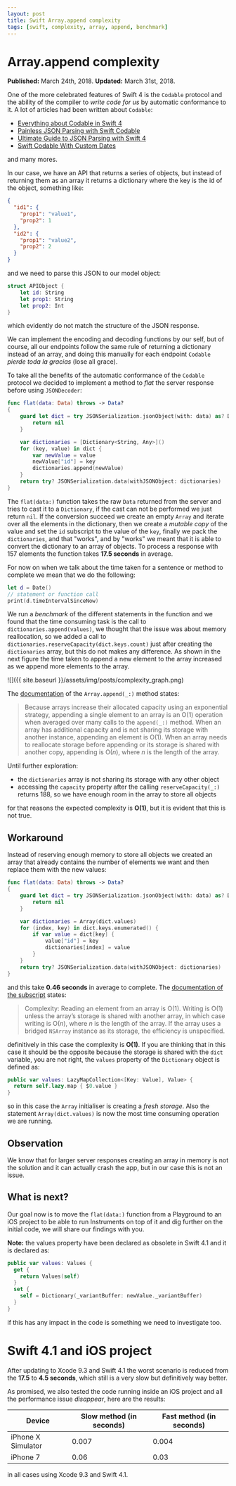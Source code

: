 ```yaml
---
layout: post
title: Swift Array.append complexity
tags: [swift, complexity, array, append, benchmark]
---
```


# Array.append complexity
**Published:** March 24th, 2018.
**Updated:** March 31st, 2018.

One of the more celebrated features of Swift 4 is the `Codable` protocol and the ability of the compiler to *write code for us* by automatic conformance to it. A lot of articles had been written about `Codable`:

- [Everything about Codable in Swift 4](https://hackernoon.com/everything-about-codable-in-swift-4-97d0e18a2999)
- [Painless JSON Parsing with Swift Codable](https://medium.com/xcblog/painless-json-parsing-with-swift-codable-2c0beaeb21c1)
- [Ultimate Guide to JSON Parsing with Swift 4](https://benscheirman.com/2017/06/swift-json/)
- [Swift Codable With Custom Dates](https://useyourloaf.com/blog/swift-codable-with-custom-dates/)

and many mores.

In our case, we have an API that returns a series of objects, but instead of returning them as an array it returns a dictionary where the key is the id of the object, something like:

```json
{
  "id1": {
    "prop1": "value1",
    "prop2": 1
  },
  "id2": {
    "prop1": "value2",
    "prop2": 2
  }
}
```
and we need to parse this JSON to our model object:

```swift
struct APIObject {
    let id: String
    let prop1: String
    let prop2: Int
}
```
which evidently do not match the structure of the JSON response.

We can implement the encoding and decoding functions by our self, but of course, all our endpoints follow the same rule of returning a dictionary instead of an array, and doing this manually for each endpoint `Codable` *pierde toda la gracias* (lose all grace).

To take all the benefits of the automatic conformance of the `Codable` protocol we decided to implement a method to *flat* the server response before using `JSONDecoder`:

```swift
func flat(data: Data) throws -> Data?
{
    guard let dict = try JSONSerialization.jsonObject(with: data) as? Dictionary<String, Dictionary<String, Any>> else {
        return nil
    }

    var dictionaries = [Dictionary<String, Any>]()
    for (key, value) in dict {
        var newValue = value
        newValue["id"] = key
        dictionaries.append(newValue)
    }
    return try? JSONSerialization.data(withJSONObject: dictionaries)
}
```

The `flat(data:)` function takes the raw `Data` returned from the server and tries to cast it to a `Dictionary`, if the cast can not be performed we just return `nil`. If the conversion succeed we create an empty `Array` and iterate over all the elements in the dictionary, then we create a *mutable copy* of the value and set the `id` subscript to the value of the `key`, finally we pack the `dictionaries`, and that "works", and by "works" we meant that it is able to convert the dictionary to an array of objects. To process a response with 157 elements the function takes **17.5 seconds** in average.

For now on when we talk about the time taken for a sentence or method to complete we mean that we do the following:

```swift
let d = Date()
// statement or function call
print(d.timeIntervalSinceNow)
```

We run a *benchmark* of the different statements in the function and we found that the time consuming task is the call to `dictionaries.append(values)`, we thought that the issue was about memory reallocation, so we added a call to `dictionaries.reserveCapacity(dict.keys.count)` just after creating the `dictionaries` array, but this do not makes any difference. As shown in the next figure the time taken to append a new element to the array increased as we append more elements to the array.

![]({{ site.baseurl }}/assets/img/posts/complexity_graph.png)

The [documentation](https://developer.apple.com/documentation/swift/array/1538872-append) of the `Array.append(_:)` method states:

> Because arrays increase their allocated capacity using an exponential strategy, appending a single element to an array is an O(1) operation when averaged over many calls to the `append(_:)` method. When an array has additional capacity and is not sharing its storage with another instance, appending an element is O(1). When an array needs to reallocate storage before appending or its storage is shared with another copy, appending is O(*n*), where *n* is the length of the array.

Until further exploration:

- the `dictionaries` array is not sharing its storage with any other object
- accessing the `capacity` property after the calling `reserveCapacity(_:)`  returns 188, so we have enough room in the array to store all objects

for that reasons the expected complexity is **O(1)**, but it is evident that this is not true.

## Workaround

Instead of reserving enough memory to store all objects we created an array that already contains the number of elements we want and then replace them with the new values:

```swift
func flat(data: Data) throws -> Data?
{
    guard let dict = try JSONSerialization.jsonObject(with: data) as? Dictionary<String, Dictionary<String, Any>> else {
        return nil
    }

    var dictionaries = Array(dict.values)
    for (index, key) in dict.keys.enumerated() {
        if var value = dict[key] {
            value["id"] = key
            dictionaries[index] = value
        }
    }
    return try? JSONSerialization.data(withJSONObject: dictionaries)
}
```
and this take **0.46 seconds** in average to complete. The [documentation of the subscript](https://developer.apple.com/documentation/swift/array/1540606-subscript) states:

> Complexity: Reading an element from an array is O(1). Writing is O(1) unless the array’s storage is shared with another array, in which case writing is O(*n*), where *n* is the length of the array. If the array uses a bridged `NSArray` instance as its storage, the efficiency is unspecified.

definitively in this case the complexity is **O(1)**. If you are thinking that in this case it should be the opposite because the storage is shared with the `dict` variable, you are not right, the `values`  property of the `Dictionary`  object is defined as:

```swift
public var values: LazyMapCollection<[Key: Value], Value> {
  return self.lazy.map { $0.value }
}
```
so in this case the `Array` initialiser is creating a *fresh storage*. Also the statement `Array(dict.values)` is now the most time consuming operation we are running.

## Observation

We know that for larger server responses creating an array in memory is not the solution and it can actually crash the app, but in our case this is not an issue.

## What is next?

Our goal now is to move the `flat(data:)`  function from a Playground to an iOS project to be able to run Instruments on top of it and dig further on the initial code, we will share our findings with you.

**Note:** the values property have been declared as obsolete in Swift 4.1 and it is declared as:

```swift
public var values: Values {
  get {
    return Values(self)
  }
  set {
    self = Dictionary(_variantBuffer: newValue._variantBuffer)
  }
}
```
if this has any impact in the code is something we need to investigate too.


# Swift 4.1 and iOS project

After updating to Xcode 9.3 and Swift 4.1 the worst scenario is reduced from the **17.5** to **4.5 seconds**, which still is a very slow but definitively way better.

As promised, we also tested the code running inside an iOS project and all the performance issue *disappear*, here are the results:

| Device             | Slow method (in seconds) | Fast method (in seconds) |
| ------------------ | ------------------------ | ------------------------ |
| iPhone X Simulator | 0.007                    | 0.004                    |
| iPhone 7           | 0.06                     | 0.03                     |

in all cases using Xcode 9.3 and Swift 4.1.
